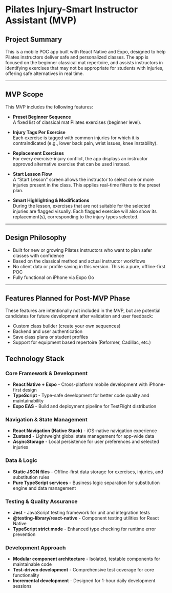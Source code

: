 # Pilates Injury-Smart Instructor Assistant (MVP)

## Project Summary

This is a mobile POC app built with React Native and Expo, designed to help Pilates instructors deliver safe and personalized classes. The app is focused on the beginner classical mat repertoire, and assists instructors in identifying exercises that may not be appropriate for students with injuries, offering safe alternatives in real time.

---

## MVP Scope

This MVP includes the following features:

- **Preset Beginner Sequence**  
  A fixed list of classical mat Pilates exercises (beginner level).

- **Injury Tags Per Exercise**  
  Each exercise is tagged with common injuries for which it is contraindicated (e.g., lower back pain, wrist issues, knee instability).

- **Replacement Exercises**  
  For every exercise-injury conflict, the app displays an instructor approved alternative exercise that can be used instead.

- **Start Lesson Flow**  
  A “Start Lesson” screen allows the instructor to select one or more injuries present in the class. This applies real-time filters to the preset plan.

- **Smart Highlighting & Modifications**  
  During the lesson, exercises that are not suitable for the selected injuries are flagged visually. Each flagged exercise will also show its replacement(s), corresponding to the injury types selected.

---

## Design Philosophy

- Built for new or growing Pilates instructors who want to plan safer classes with confidence  
- Based on the classical method and actual instructor workflows  
- No client data or profile saving in this version. This is a pure, offline-first POC  
- Fully functional on iPhone via Expo Go

---

## Features Planned for Post-MVP Phase

These features are intentionally not included in the MVP, but are potential candidates for future development after validation and user feedback:

- Custom class builder (create your own sequences)
- Backend and user authentication
- Save class plans or student profiles
- Support for equipment based repertoire (Reformer, Cadillac, etc.)


## Technology Stack

### Core Framework & Development
- **React Native + Expo** - Cross-platform mobile development with iPhone-first design
- **TypeScript** - Type-safe development for better code quality and maintainability
- **Expo EAS** - Build and deployment pipeline for TestFlight distribution

### Navigation & State Management
- **React Navigation (Native Stack)** - iOS-native navigation experience
- **Zustand** - Lightweight global state management for app-wide data
- **AsyncStorage** - Local persistence for user preferences and selected injuries

### Data & Logic
- **Static JSON files** - Offline-first data storage for exercises, injuries, and substitution rules
- **Pure TypeScript services** - Business logic separation for substitution engine and data management

### Testing & Quality Assurance
- **Jest** - JavaScript testing framework for unit and integration tests
- **@testing-library/react-native** - Component testing utilities for React Native
- **TypeScript strict mode** - Enhanced type checking for runtime error prevention

### Development Approach
- **Modular component architecture** - Isolated, testable components for maintainable code
- **Test-driven development** - Comprehensive test coverage for core functionality
- **Incremental development** - Designed for 1-hour daily development sessions




